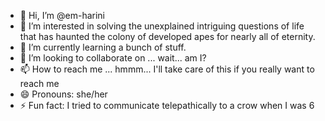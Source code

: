 - 👋 Hi, I’m @em-harini
- 👀 I’m interested in solving the unexplained intriguing questions of life that has haunted the colony of developed apes for nearly all of eternity.
- 🌱 I’m currently learning a bunch of stuff.
- 💞️ I’m looking to collaborate on ... wait... am I?
- 📫 How to reach me ... hmmm... I'll take care of this if you really want to reach me
- 😄 Pronouns: she/her
- ⚡ Fun fact: I tried to communicate telepathically to a crow when I was 6

<!---
em-harini/em-harini is a ✨ special ✨ repository because its `README.md` (this file) appears on your GitHub profile.
You can click the Preview link to take a look at your changes.
--->
